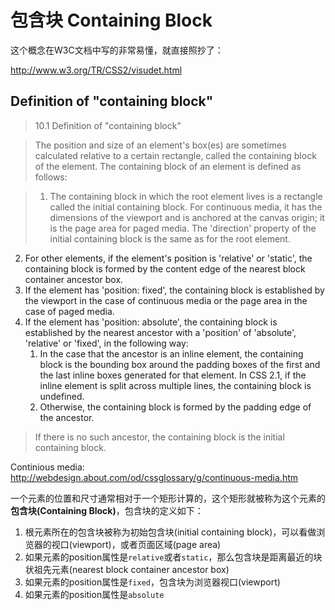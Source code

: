 # 包含块 Containing Block

这个概念在W3C文档中写的非常易懂，就直接照抄了：

http://www.w3.org/TR/CSS2/visudet.html

## Definition of "containing block"

>10.1 Definition of "containing block"

>The position and size of an element's box(es) are sometimes calculated relative to a certain rectangle, called the containing block of the element. The containing block of an element is defined as follows:

>1. The containing block in which the root element lives is a rectangle called the initial containing block. For continuous media, it has the dimensions of the viewport and is anchored at the canvas origin; it is the page area for paged media. The 'direction' property of the initial containing block is the same as for the root element.
2. For other elements, if the element's position is 'relative' or 'static', the containing block is formed by the content edge of the nearest block container ancestor box.
3. If the element has 'position: fixed', the containing block is established by the viewport in the case of continuous media or the page area in the case of paged media.
4. If the element has 'position: absolute', the containing block is established by the nearest ancestor with a 'position' of 'absolute', 'relative' or 'fixed', in the following way:
    1. In the case that the ancestor is an inline element, the containing block is the bounding box around the padding boxes of the first and the last inline boxes generated for that element. In CSS 2.1, if the inline element is split across multiple lines, the containing block is undefined.
    2. Otherwise, the containing block is formed by the padding edge of the ancestor.

>If there is no such ancestor, the containing block is the initial containing block.

Continious media: http://webdesign.about.com/od/cssglossary/g/continuous-media.htm

一个元素的位置和尺寸通常相对于一个矩形计算的，这个矩形就被称为这个元素的**包含块(Containing Block)**，包含块的定义如下：

1. 根元素所在的包含块被称为初始包含块(initial containing block)，可以看做浏览器的视口(viewport)，或者页面区域(page area)
2. 如果元素的position属性是`relative`或者`static`，那么包含块是距离最近的块状祖先元素(nearest block container ancestor box)
3. 如果元素的position属性是`fixed`，包含块为浏览器视口(viewport)
4. 如果元素的position属性是`absolute`